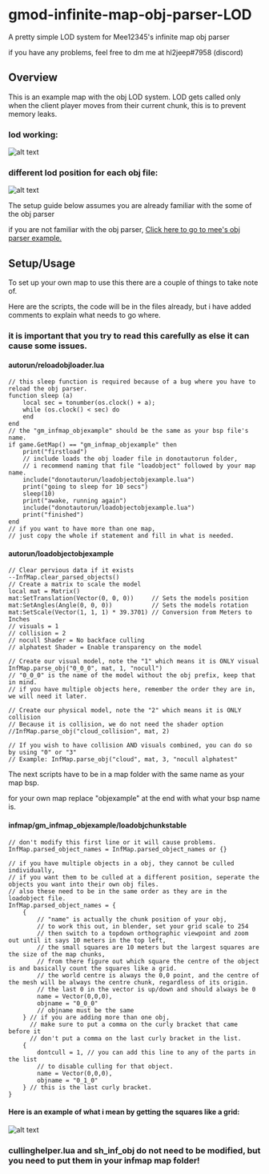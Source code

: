 # gmod-infinite-map-obj-parser-LOD
A pretty simple LOD system for Mee12345's infinite map obj parser

if you have any problems, feel free to dm me at hl2jeep#7958 (discord)



## Overview
This is an example map with the obj LOD system.
LOD gets called only when the client player moves from their current chunk,
this is to prevent memory leaks.

### lod working:
![alt text](https://github.com/hl2jeep/gmod-infinite-map-obj-parser-LOD/blob/main/gifs/pt1.gif?raw=true)

### different lod position for each obj file:
![alt text](https://github.com/hl2jeep/gmod-infinite-map-obj-parser-LOD/blob/main/gifs/pt2.gif?raw=true)

The setup guide below assumes you are already familiar with the some of the obj parser

if you are not familiar with the obj parser, [Click here to go to mee's obj parser example.](https://github.com/Mee12345/Infinite-Map-OBJ-Example)


## Setup/Usage
To set up your own map to use this there are a couple of things to take note of.

Here are the scripts, the code will be in the files already, but i have added comments to explain what needs to go where.

### it is important that you try to read this carefully as else it can cause some issues.

#### autorun/reloadobjloader.lua
```
// this sleep function is required because of a bug where you have to reload the obj parser.
function sleep (a) 
    local sec = tonumber(os.clock() + a); 
    while (os.clock() < sec) do 
    end 
end
// the "gm_infmap_objexample" should be the same as your bsp file's name.
if game.GetMap() == "gm_infmap_objexample" then
    print("firstload")
    // include loads the obj loader file in donotautorun folder,
    // i recommend naming that file "loadobject" followed by your map name.
    include("donotautorun/loadobjectobjexample.lua")
    print("going to sleep for 10 secs")
    sleep(10)
    print("awake, running again")
    include("donotautorun/loadobjectobjexample.lua")
    print("finished")
end
// if you want to have more than one map,
// just copy the whole if statement and fill in what is needed.
```
#### autorun/loadobjectobjexample
```
// Clear pervious data if it exists
--InfMap.clear_parsed_objects()
// Create a matrix to scale the model
local mat = Matrix()
mat:SetTranslation(Vector(0, 0, 0))		// Sets the models position
mat:SetAngles(Angle(0, 0, 0))			// Sets the models rotation
mat:SetScale(Vector(1, 1, 1) * 39.3701)	// Conversion from Meters to Inches
// visuals = 1
// collision = 2
// nocull Shader = No backface culling
// alphatest Shader = Enable transparency on the model

// Create our visual model, note the "1" which means it is ONLY visual
InfMap.parse_obj("0_0_0", mat, 1, "nocull")
// "0_0_0" is the name of the model without the obj prefix, keep that in mind.
// if you have multiple objects here, remember the order they are in, we will need it later.

// Create our physical model, note the "2" which means it is ONLY collision
// Because it is collision, we do not need the shader option
//InfMap.parse_obj("cloud_collision", mat, 2)
    
// If you wish to have collision AND visuals combined, you can do so by using "0" or "3"
// Example: InfMap.parse_obj("cloud", mat, 3, "nocull alphatest"
```
The next scripts have to be in a map folder with the same name as your map bsp.

for your own map replace "objexample" at the end with what your bsp name is.

#### infmap/gm_infmap_objexample/loadobjchunkstable

```
// don't modify this first line or it will cause problems.
InfMap.parsed_object_names = InfMap.parsed_object_names or {}

// if you have multiple objects in a obj, they cannot be culled individually,
// if you want them to be culled at a different position, seperate the objects you want into their own obj files.
// also these need to be in the same order as they are in the loadobject file.
InfMap.parsed_object_names = {
    {
        // "name" is actually the chunk position of your obj,
        // to work this out, in blender, set your grid scale to 254 
        // then switch to a topdown orthographic viewpoint and zoom out until it says 10 meters in the top left,
        // the small squares are 10 meters but the largest squares are the size of the map chunks,
        // from there figure out which square the centre of the object is and basically count the squares like a grid.
        // the world centre is always the 0,0 point, and the centre of the mesh will be always the centre chunk, regardless of its origin.
        // the last 0 in the vector is up/down and should always be 0
        name = Vector(0,0,0),
        objname = "0_0_0"
        // objname must be the same
    } // if you are adding more than one obj,
      // make sure to put a comma on the curly bracket that came before it
      // don't put a comma on the last curly bracket in the list. 
    {
        dontcull = 1, // you can add this line to any of the parts in the list
        // to disable culling for that object.
        name = Vector(0,0,0),
        objname = "0_1_0"
    } // this is the last curly bracket. 
}
```
#### Here is an example of what i mean by getting the squares like a grid:
![alt text](https://i.imgur.com/NXgSZo2.png)

### cullinghelper.lua and sh_inf_obj do not need to be modified, but you need to put them in your infmap map folder!

